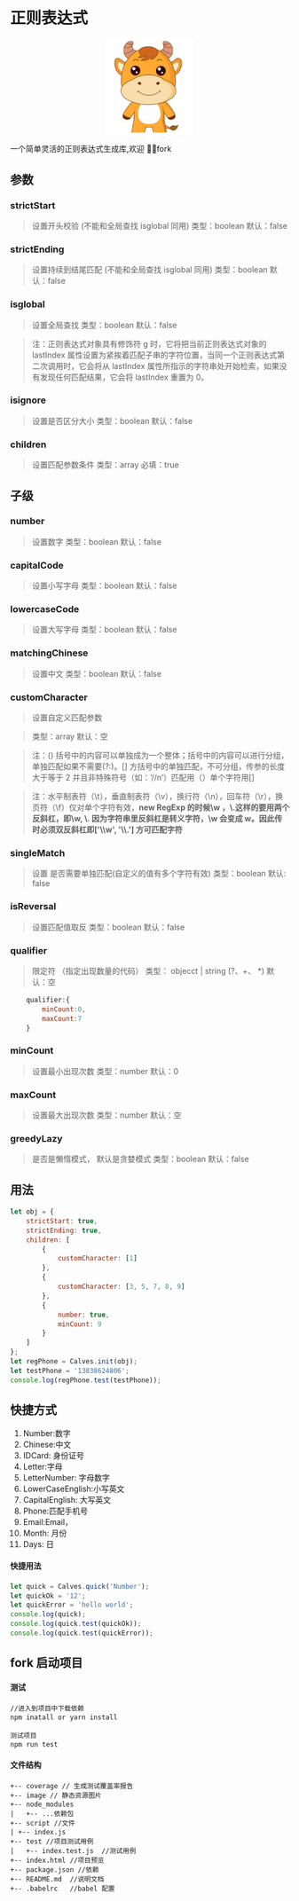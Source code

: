 # 正则表达式

<div align=center>
<img src="./Image/logo.png" width="160px" align="center"  />
</div>

一个简单灵活的正则表达式生成库,欢迎 👏👏fork

## 参数

### strictStart

> 设置开头校验 (不能和全局查找 isglobal 同用)
> 类型：boolean
> 默认：false

### strictEnding

> 设置持续到结尾匹配 (不能和全局查找 isglobal 同用)
> 类型：boolean
> 默认：false

### isglobal

> 设置全局查找
> 类型：boolean
> 默认：false

> 注：正则表达式对象具有修饰符 g 时，它将把当前正则表达式对象的 lastIndex 属性设置为紧挨着匹配子串的字符位置，当同一个正则表达式第二次调用时，它会将从 lastIndex 属性所指示的字符串处开始检索，如果没有发现任何匹配结果，它会将 lastIndex 重置为 0。

### isignore

> 设置是否区分大小
> 类型：boolean
> 默认：false

### children

> 设置匹配参数条件
> 类型：array
> 必填：true

## 子级

### number

> 设置数字
> 类型：boolean
> 默认：false

### capitalCode

> 设置小写字母
> 类型：boolean
> 默认：false

### lowercaseCode

> 设置大写字母
> 类型：boolean
> 默认：false

### matchingChinese

> 设置中文
> 类型：boolean
> 默认：false

### customCharacter

> 设置自定义匹配参数

> 类型：array
> 默认：空

> 注：() 括号中的内容可以单独成为一个整体；括号中的内容可以进行分组，单独匹配如果不需要(?:)。[] 方括号中的单独匹配，不可分组，传参的长度大于等于 2 并且非特殊符号（如：‘//n’）匹配用（）单个字符用[]

> 注：水平制表符（\t），垂直制表符（\v），换行符（\n），回车符（\r），换页符（\f）仅对单个字符有效，**new RegExp 的时候\w ，\\.这样的要用两个反斜杠，即\\w, \\. 因为字符串里反斜杠是转义字符，\w 会变成 w。因此传时必须双反斜杠即['\\\\w', '\\\\.'] 方可匹配字符**

### singleMatch

> 设置 是否需要单独匹配(自定义的值有多个字符有效)
> 类型：boolean
> 默认: false

### isReversal

> 设置匹配值取反
> 类型：boolean
> 默认：false

### qualifier

> 限定符 （指定出现数量的代码）
> 类型： objecct | string (?、+、 \*)
> 默认：空

```javascript
    qualifier:{
        minCount:0,
        maxCount:7
    }
```

### minCount

> 设置最小出现次数
> 类型：number
> 默认：0

### maxCount

> 设置最大出现次数
> 类型：number
> 默认：空

### greedyLazy

> 是否是懒惰模式， 默认是贪婪模式
> 类型：boolean
> 默认：false

## 用法

```javascript
let obj = {
    strictStart: true,
    strictEnding: true,
    children: [
        {
            customCharacter: [1]
        },
        {
            customCharacter: [3, 5, 7, 8, 9]
        },
        {
            number: true,
            minCount: 9
        }
    ]
};
let regPhone = Calves.init(obj);
let testPhone = '13838624806';
console.log(regPhone.test(testPhone));
```

## 快捷方式

1.  Number:数字
2.  Chinese:中文
3.  IDCard: 身份证号
4.  Letter:字母
5.  LetterNumber: 字母数字
6.  LowerCaseEnglish:小写英文
7.  CapitalEnglish: 大写英文
8.  Phone:匹配手机号
9.  Email:Email，
10. Month: 月份
11. Days: 日

#### 快捷用法

```javascript
let quick = Calves.quick('Number');
let quickOk = '12';
let quickError = 'hello world';
console.log(quick);
console.log(quick.test(quickOk));
console.log(quick.test(quickError));
```

## fork 启动项目

#### 测试

```bush
//进入到项目中下载依赖
npm inatall or yarn install

测试项目
npm run test
```

#### 文件结构

```
+-- coverage // 生成测试覆盖率报告
+-- image // 静态资源图片
+-- node_modules
|   +-- ...依赖包
+-- script //文件
| +-- index.js
+-- test //项目测试用例
|   +-- index.test.js  //测试用例
+-- index.html //项目预览
+-- package.json //依赖
+-- README.md  //说明文档
+-- .babelrc   //babel 配置
```
